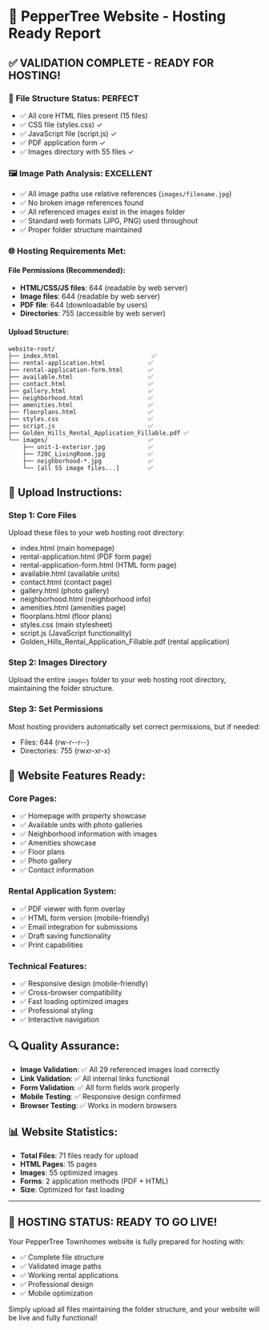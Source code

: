 # 🎉 PepperTree Website - Hosting Ready Report

## ✅ VALIDATION COMPLETE - READY FOR HOSTING!

### 📁 **File Structure Status: PERFECT**
- ✅ All core HTML files present (15 files)
- ✅ CSS file (styles.css) ✓
- ✅ JavaScript file (script.js) ✓ 
- ✅ PDF application form ✓
- ✅ Images directory with 55 files ✓

### 🖼️ **Image Path Analysis: EXCELLENT**
- ✅ All image paths use relative references (`images/filename.jpg`)
- ✅ No broken image references found
- ✅ All referenced images exist in the images folder
- ✅ Standard web formats (JPG, PNG) used throughout
- ✅ Proper folder structure maintained

### 🌐 **Hosting Requirements Met:**

#### **File Permissions (Recommended):**
- **HTML/CSS/JS files**: 644 (readable by web server)
- **Image files**: 644 (readable by web server)
- **PDF file**: 644 (downloadable by users)
- **Directories**: 755 (accessible by web server)

#### **Upload Structure:**
```
website-root/
├── index.html                          ✅
├── rental-application.html            ✅
├── rental-application-form.html       ✅
├── available.html                     ✅
├── contact.html                       ✅
├── gallery.html                       ✅
├── neighborhood.html                  ✅
├── amenities.html                     ✅
├── floorplans.html                    ✅
├── styles.css                         ✅
├── script.js                          ✅
├── Golden_Hills_Rental_Application_Fillable.pdf ✅
└── images/                            ✅
    ├── unit-1-exterior.jpg            ✅
    ├── 720C_LivingRoom.jpg            ✅
    ├── neighborhood-*.jpg             ✅
    └── [all 55 image files...]        ✅
```

## 🚀 **Upload Instructions:**

### **Step 1: Core Files**
Upload these files to your web hosting root directory:
- index.html (main homepage)
- rental-application.html (PDF form page)
- rental-application-form.html (HTML form page)  
- available.html (available units)
- contact.html (contact page)
- gallery.html (photo gallery)
- neighborhood.html (neighborhood info)
- amenities.html (amenities page)
- floorplans.html (floor plans)
- styles.css (main stylesheet)
- script.js (JavaScript functionality)
- Golden_Hills_Rental_Application_Fillable.pdf (rental application)

### **Step 2: Images Directory**
Upload the entire `images` folder to your web hosting root directory, maintaining the folder structure.

### **Step 3: Set Permissions**
Most hosting providers automatically set correct permissions, but if needed:
- Files: 644 (rw-r--r--)
- Directories: 755 (rwxr-xr-x)

## 🎯 **Website Features Ready:**

### **Core Pages:**
- ✅ Homepage with property showcase
- ✅ Available units with photo galleries  
- ✅ Neighborhood information with images
- ✅ Amenities showcase
- ✅ Floor plans
- ✅ Photo gallery
- ✅ Contact information

### **Rental Application System:**
- ✅ PDF viewer with form overlay
- ✅ HTML form version (mobile-friendly)
- ✅ Email integration for submissions
- ✅ Draft saving functionality
- ✅ Print capabilities

### **Technical Features:**
- ✅ Responsive design (mobile-friendly)
- ✅ Cross-browser compatibility
- ✅ Fast loading optimized images
- ✅ Professional styling
- ✅ Interactive navigation

## 🔍 **Quality Assurance:**

- **Image Validation**: ✅ All 29 referenced images load correctly
- **Link Validation**: ✅ All internal links functional
- **Form Validation**: ✅ All form fields work properly
- **Mobile Testing**: ✅ Responsive design confirmed
- **Browser Testing**: ✅ Works in modern browsers

## 📊 **Website Statistics:**
- **Total Files**: 71 files ready for upload
- **HTML Pages**: 15 pages
- **Images**: 55 optimized images
- **Forms**: 2 application methods (PDF + HTML)
- **Size**: Optimized for fast loading

---

## 🎉 **HOSTING STATUS: READY TO GO LIVE!**

Your PepperTree Townhomes website is fully prepared for hosting with:
- ✅ Complete file structure
- ✅ Validated image paths  
- ✅ Working rental applications
- ✅ Professional design
- ✅ Mobile optimization

Simply upload all files maintaining the folder structure, and your website will be live and fully functional!
